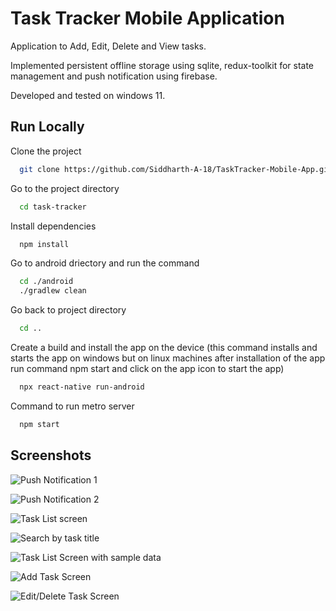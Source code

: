 
# Task Tracker Mobile Application

Application to Add, Edit, Delete and View tasks.

Implemented persistent offline storage using sqlite, redux-toolkit for state management and push notification using firebase.

Developed and tested on windows 11.


## Run Locally

Clone the project

```bash
  git clone https://github.com/Siddharth-A-18/TaskTracker-Mobile-App.git <project name (assume task-tracker)>
```
Go to the project directory

```bash
  cd task-tracker
```

Install dependencies

```bash
  npm install
```

Go to android driectory and run the command

```bash
  cd ./android
  ./gradlew clean
```
Go back to project directory

```bash
  cd ..
```

Create a build and install the app on the device (this command installs and starts the app on windows but on linux machines after installation of the app run command npm start and click on the app icon to start the app)

```bash
  npx react-native run-android
```
Command to run metro server 

```bash
  npm start
```
## Screenshots

![Push Notification 1](https://github.com/Siddharth-A-18/TaskTracker-Mobile-App/blob/main/screenshots/push_notification_foreground.jpeg)

![Push Notification 2](https://github.com/Siddharth-A-18/TaskTracker-Mobile-App/blob/main/screenshots/push_notification_message_bg.jpeg)

![Task List screen](https://github.com/Siddharth-A-18/TaskTracker-Mobile-App/blob/main/screenshots/taskListscreen.jpeg)

![Search by task title](https://github.com/Siddharth-A-18/TaskTracker-Mobile-App/blob/main/screenshots/tasklist_search.jpeg)

![Task List Screen with sample data](https://github.com/Siddharth-A-18/TaskTracker-Mobile-App/blob/main/screenshots/tasklist_sampletask.jpeg) 

![Add Task Screen](https://github.com/Siddharth-A-18/TaskTracker-Mobile-App/blob/main/screenshots/addtaskscreen.jpeg)

![Edit/Delete Task Screen](https://github.com/Siddharth-A-18/TaskTracker-Mobile-App/blob/main/screenshots/edittaskscreen.jpeg)


